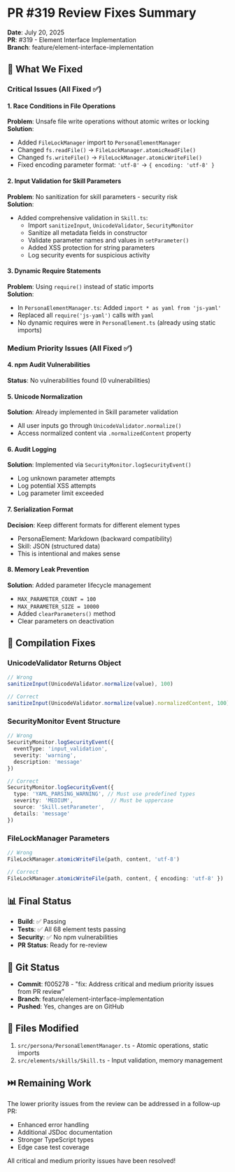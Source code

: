 # PR #319 Review Fixes Summary
**Date**: July 20, 2025  
**PR**: #319 - Element Interface Implementation  
**Branch**: feature/element-interface-implementation  

## 🎯 What We Fixed

### Critical Issues (All Fixed ✅)

#### 1. Race Conditions in File Operations
**Problem**: Unsafe file write operations without atomic writes or locking  
**Solution**: 
- Added `FileLockManager` import to `PersonaElementManager`
- Changed `fs.readFile()` → `FileLockManager.atomicReadFile()`
- Changed `fs.writeFile()` → `FileLockManager.atomicWriteFile()`
- Fixed encoding parameter format: `'utf-8'` → `{ encoding: 'utf-8' }`

#### 2. Input Validation for Skill Parameters
**Problem**: No sanitization for skill parameters - security risk  
**Solution**:
- Added comprehensive validation in `Skill.ts`:
  - Import `sanitizeInput`, `UnicodeValidator`, `SecurityMonitor`
  - Sanitize all metadata fields in constructor
  - Validate parameter names and values in `setParameter()`
  - Added XSS protection for string parameters
  - Log security events for suspicious activity

#### 3. Dynamic Require Statements
**Problem**: Using `require()` instead of static imports  
**Solution**:
- In `PersonaElementManager.ts`: Added `import * as yaml from 'js-yaml'`
- Replaced all `require('js-yaml')` calls with `yaml`
- No dynamic requires were in `PersonaElement.ts` (already using static imports)

### Medium Priority Issues (All Fixed ✅)

#### 4. npm Audit Vulnerabilities
**Status**: No vulnerabilities found (0 vulnerabilities)

#### 5. Unicode Normalization
**Solution**: Already implemented in Skill parameter validation
- All user inputs go through `UnicodeValidator.normalize()`
- Access normalized content via `.normalizedContent` property

#### 6. Audit Logging
**Solution**: Implemented via `SecurityMonitor.logSecurityEvent()`
- Log unknown parameter attempts
- Log potential XSS attempts
- Log parameter limit exceeded

#### 7. Serialization Format
**Decision**: Keep different formats for different element types
- PersonaElement: Markdown (backward compatibility)
- Skill: JSON (structured data)
- This is intentional and makes sense

#### 8. Memory Leak Prevention
**Solution**: Added parameter lifecycle management
- `MAX_PARAMETER_COUNT = 100`
- `MAX_PARAMETER_SIZE = 10000`
- Added `clearParameters()` method
- Clear parameters on deactivation

## 🐛 Compilation Fixes

### UnicodeValidator Returns Object
```typescript
// Wrong
sanitizeInput(UnicodeValidator.normalize(value), 100)

// Correct
sanitizeInput(UnicodeValidator.normalize(value).normalizedContent, 100)
```

### SecurityMonitor Event Structure
```typescript
// Wrong
SecurityMonitor.logSecurityEvent({
  eventType: 'input_validation',
  severity: 'warning',
  description: 'message'
})

// Correct
SecurityMonitor.logSecurityEvent({
  type: 'YAML_PARSING_WARNING', // Must use predefined types
  severity: 'MEDIUM',            // Must be uppercase
  source: 'Skill.setParameter',
  details: 'message'
})
```

### FileLockManager Parameters
```typescript
// Wrong
FileLockManager.atomicWriteFile(path, content, 'utf-8')

// Correct
FileLockManager.atomicWriteFile(path, content, { encoding: 'utf-8' })
```

## 📊 Final Status
- **Build**: ✅ Passing
- **Tests**: ✅ All 68 element tests passing
- **Security**: ✅ No npm vulnerabilities
- **PR Status**: Ready for re-review

## 🔄 Git Status
- **Commit**: f005278 - "fix: Address critical and medium priority issues from PR review"
- **Branch**: feature/element-interface-implementation
- **Pushed**: Yes, changes are on GitHub

## 📝 Files Modified
1. `src/persona/PersonaElementManager.ts` - Atomic operations, static imports
2. `src/elements/skills/Skill.ts` - Input validation, memory management

## ⏭️ Remaining Work
The lower priority issues from the review can be addressed in a follow-up PR:
- Enhanced error handling
- Additional JSDoc documentation
- Stronger TypeScript types
- Edge case test coverage

All critical and medium priority issues have been resolved!